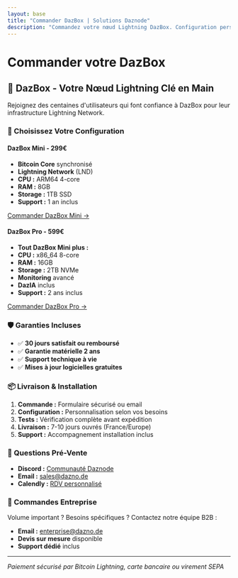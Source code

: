 ```yaml
---
layout: base
title: "Commander DazBox | Solutions Daznode"
description: "Commandez votre nœud Lightning DazBox. Configuration personnalisée, support inclus, livraison rapide."
---
```


# Commander votre DazBox

## 🚀 DazBox - Votre Nœud Lightning Clé en Main

Rejoignez des centaines d'utilisateurs qui font confiance à DazBox pour leur infrastructure Lightning Network.

### 🎯 Choisissez Votre Configuration

#### DazBox Mini - 299€
- **Bitcoin Core** synchronisé
- **Lightning Network** (LND)
- **CPU :** ARM64 4-core
- **RAM :** 8GB
- **Storage :** 1TB SSD
- **Support :** 1 an inclus

[Commander DazBox Mini →](mailto:order@dazno.de?subject=Commande%20DazBox%20Mini)

#### DazBox Pro - 599€
- **Tout DazBox Mini plus :**
- **CPU :** x86_64 8-core
- **RAM :** 16GB
- **Storage :** 2TB NVMe
- **Monitoring** avancé
- **DazIA** inclus
- **Support :** 2 ans inclus

[Commander DazBox Pro →](mailto:order@dazno.de?subject=Commande%20DazBox%20Pro)

### 🛡️ Garanties Incluses

- ✅ **30 jours satisfait ou remboursé**
- ✅ **Garantie matérielle 2 ans**
- ✅ **Support technique à vie**
- ✅ **Mises à jour logicielles gratuites**

### 📦 Livraison & Installation

1. **Commande :** Formulaire sécurisé ou email
2. **Configuration :** Personnalisation selon vos besoins
3. **Tests :** Vérification complète avant expédition
4. **Livraison :** 7-10 jours ouvrés (France/Europe)
5. **Support :** Accompagnement installation inclus

### 💬 Questions Pré-Vente

- **Discord :** [Communauté Daznode](https://discord.gg/daznode)
- **Email :** sales@dazno.de
- **Calendly :** [RDV personnalisé](https://cal.com/daznode)

### 🏢 Commandes Entreprise

Volume important ? Besoins spécifiques ? Contactez notre équipe B2B :
- **Email :** enterprise@dazno.de
- **Devis sur mesure** disponible
- **Support dédié** inclus

---

*Paiement sécurisé par Bitcoin Lightning, carte bancaire ou virement SEPA*
